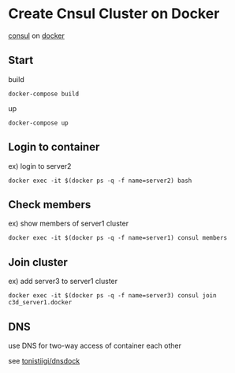 # Create Cnsul Cluster on Docker

[consul](https://www.consul.io) on [docker](https://www.docker.com/)

## Start

build

```
docker-compose build
```

up

```
docker-compose up
```

## Login to container

ex) login to server2

```
docker exec -it $(docker ps -q -f name=server2) bash
```

## Check members

ex) show members of server1 cluster

```
docker exec -it $(docker ps -q -f name=server1) consul members
```

## Join cluster

ex) add server3 to server1 cluster

```
docker exec -it $(docker ps -q -f name=server3) consul join c3d_server1.docker
```

## DNS

use DNS for two-way access of container each other

see [tonistiigi/dnsdock](https://github.com/tonistiigi/dnsdock)

